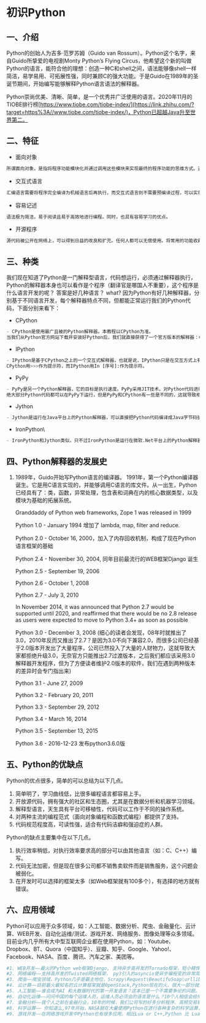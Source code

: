 # 初识Python

## 一、介绍

Python的创始人为吉多·范罗苏姆（Guido van Rossum）。Python这个名字，来自Guido所挚爱的电视剧Monty Python’s Flying Circus，他希望这个新的叫做Python的语言，能符合他的理想：创造一种C和shell之间，语法能够像shell一样简洁，易学易用、可拓展性强，同时兼顾C的强大功能。于是Guido在1989年的圣诞节期间，开始编写能够解释Python语言语法的解释器。

Python崇尚优美、清晰、简单，是一个优秀并广泛使用的语言。2020年11月的TIOBE排行榜[https://www.tiobe.com/tiobe-index/](https://link.zhihu.com/?target=https%3A//www.tiobe.com/tiobe-index/)，Python已超越Java升至世界第二。



## 二、特征

- 面向对象

```python
所谓面向对象，是指将程序功能模块化并通过调用这些模块来实现最终的程序功能的思维方式。通过这种方式，各功能单位的独立性得到了保障，从而提高开发效率和模块再利用率，增强可维护性和程序的稳定性。
```

- 交互式语言

```python
汇编语言需要将程序完全编译为机械语言后再执行，而交互式语言则不需要预编译过程，可以实现边执行边编译，这一类语言又被称为脚本语言。
```

- 容易记述

```python
语法极为简洁，易于阅读且易于高效地进行编程。同时，也具有容易学习的优点。
```

- 开源程序

```python
源代码被公开在网络上，可以得到日益的改良和扩充。任何人都可以无偿使用。将常用的功能收藏于一体的库也十分充实。
```



## 三、种类

我们现在知道了Python是一门解释型语言，代码想运行，必须通过解释器执行，Python的解释器本身也可以看作是个程序（翻译官是哪国人不重要），这个程序是什么语言开发的呢？ 答案是好几种语言？ what? 因为Python有好几种解释器，分别基于不同语言开发，每个解释器特点不同，但都能正常运行我们的Python代码，下面分别来看下：

- CPython

```python
- CPython是使用最广且被的Python解释器。本教程以CPython为准。
当我们从Python官方网站下载并安装好Python后，我们就直接获得了一个官方版本的解释器：CPython。这个解释器是用C语言开发的，所以叫CPython。在命令行下运行python就是启动CPython解释器。
```

- IPython

```python
- IPython是基于CPython之上的一个交互式解释器，也就是说，IPython只是在交互方式上有所增强，但是执行Python代码的功能和CPython是完全一样的。好比很多国产浏览器虽然外观不同，但内核其实都是调用了IE。
CPython用>>>作为提示符，而IPython用In [序号]:作为提示符。
```

- PyPy

```python
- PyPy是另一个Python解释器，它的目标是执行速度。PyPy采用JIT技术，对Python代码进行动态编译（注意不是解释），所以可以显著提高Python代码的执行速度。
绝大部分Python代码都可以在PyPy下运行，但是PyPy和CPython有一些是不同的，这就导致相同的Python代码在两种解释器下执行可能会有不同的结果。如果你的代码要放到PyPy下执行，就需要了解PyPy和CPython的不同点。
```

- Jython

```python
- Jython是运行在Java平台上的Python解释器，可以直接把Python代码编译成Java字节码执行。
```

- IronPython\

```python
- IronPython和Jython类似，只不过IronPython是运行在微软.Net平台上的Python解释器，可以直接把Python代码编译成.Net的字节码。
```



## 四、Python解释器的发展史

1. 1989年，Guido开始写Python语言的编译器。 1991年，第一个Python编译器诞生。它是用C语言实现的，并能够调用C语言的库文件。从一出生，Python已经具有了：类，函数，异常处理，包含表和词典在内的核心数据类型，以及模块为基础的拓展系统。

   Granddaddy of Python web frameworks, Zope 1 was released in 1999

   Python 1.0 - January 1994 增加了 lambda, map, filter and reduce.

   Python 2.0 - October 16, 2000，加入了内存回收机制，构成了现在Python语言框架的基础

   Python 2.4 - November 30, 2004, 同年目前最流行的WEB框架Django 诞生

   Python 2.5 - September 19, 2006

   Python 2.6 - October 1, 2008

   Python 2.7 - July 3, 2010

   In November 2014, it was announced that Python 2.7 would be supported until 2020, and reaffirmed that there would be no 2.8 release as users were expected to move to Python 3.4+ as soon as possible

   Python 3.0 - December 3, 2008 (细心的读者会发现，08年时就推出了3.0，2010年反而又推出了2.7？是因为3.0不向下兼容2.0，而很多公司已经基于2.0版本开发出了大量程序，公司已然投入了大量的人财物力，这就导致大家都拒绝升级3.0，无奈官方只能推出2.7过渡版本，之后我们都应该采用3.0解释器开发程序，但为了方便读者维护2.0版本的软件，我们在遇到两种版本的差异时会专门指出来)

   Python 3.1 - June 27, 2009

   Python 3.2 - February 20, 2011

   Python 3.3 - September 29, 2012

   Python 3.4 - March 16, 2014

   Python 3.5 - September 13, 2015

   Python 3.6 - 2016-12-23 发布python3.6.0版



## 五、Python的优缺点

Python的优点很多，简单的可以总结为以下几点。

1. 简单明了，学习曲线低，比很多编程语言都容易上手。
2. 开放源代码，拥有强大的社区和生态圈，尤其是在数据分析和机器学习领域。
3. 解释型语言，天生具有平台可移植性，代码可以工作于不同的操作系统。
4. 对两种主流的编程范式（面向对象编程和函数式编程）都提供了支持。
5. 代码规范程度高，可读性强，适合有代码洁癖和强迫症的人群。

Python的缺点主要集中在以下几点。

1. 执行效率稍低，对执行效率要求高的部分可以由其他语言（如：C、C++）编写。
2. 代码无法加密，但是现在很多公司都不销售卖软件而是销售服务，这个问题会被弱化。
3. 在开发时可以选择的框架太多（如Web框架就有100多个），有选择的地方就有错误。

## 六、应用领域

Python可以应用于众多领域，如：人工智能、数据分析、爬虫、金融量化、云计算、WEB开发、自动化运维/测试、游戏开发、网络服务、图像处理等众多领域。目前业内几乎所有大中型互联网企业都在使用Python，如：Youtube、Dropbox、BT、Quora（中国知乎）、豆瓣、知乎、Google、Yahoo!、Facebook、NASA、百度、腾讯、汽车之家、美团等。

```python
#1. WEB开发——最火的Python web框架Django, 支持异步高并发的Tornado框架，短小精悍的flask,bottle, Django官方的标语把Django定义为the framework for perfectionist with deadlines(大意是一个为完全主义者开发的高效率web框架)
#2. 网络编程——支持高并发的Twisted网络框架， py3引入的asyncio使异步编程变的非常简单
#3. 爬虫——爬虫领域，Python几乎是霸主地位，Scrapy\Request\BeautifuSoap\urllib等，想爬啥就爬啥
#4. 云计算——目前最火最知名的云计算框架就是OpenStack,Python现在的火，很大一部分就是因为云计算
#5. 人工智能——谁会成为AI 和大数据时代的第一开发语言？这本已是一个不需要争论的问题。如果说三年前，Matlab、Scala、R、Java 和 Python还各有机会，局面尚且不清楚，那么三年之后，趋势已经非常明确了，特别是前两天 Facebook 开源了 PyTorch 之后，Python 作为 AI 时代头牌语言的位置基本确立，未来的悬念仅仅是谁能坐稳第二把交椅。
#6. 自动化运维——问问中国的每个运维人员，运维人员必须会的语言是什么？10个人相信会给你一个相同的答案，它的名字叫Python
#7. 金融分析——我个人之前在金融行业，10年的时候，我们公司写的好多分析程序、高频交易软件就是用的Python,到目前,Python是金融分析、量化交易领域里用的最多的语言
#8. 科学运算—— 你知道么,97年开始，NASA就在大量使用Python在进行各种复杂的科学运算，随着NumPy, SciPy, Matplotlib, Enthought librarys等众多程序库的开发，使的Python越来越适合于做科学计算、绘制高质量的2D和3D图像。和科学计算领域最流行的商业软件Matlab相比，Python是一门通用的程序设计语言，比Matlab所采用的脚本语言的应用范围更广泛
#9. 游戏开发——在网络游戏开发中Python也有很多应用。相比Lua or C++,Python 比 Lua 有更高阶的抽象能力，可以用更少的代码描述游戏业务逻辑，与 Lua 相比，Python 更适合作为一种 Host 语言，即程序的入口点是在 Python 那一端会比较好，然后用 C/C++ 在非常必要的时候写一些扩展。Python 非常适合编写 1 万行以上的项目，而且能够很好地把网游项目的规模控制在 10 万行代码以内。另外据我所知，知名的游戏<文明> 就是用Python写的
```

